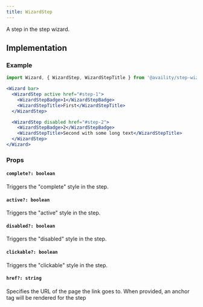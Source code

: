 ```yaml
---
title: WizardStep
---
```


A step in the step wizard.

## Implementation

### Example

```jsx live=true viewCode=true
import Wizard, { WizardStep, WizardStepTitle } from '@availity/step-wizard';

<Wizard bar>
  <WizardStep active href="#step-1">
    <WizardStepBadge>1</WizardStepBadge>
    <WizardStepTitle>First</WizardStepTitle>
  </WizardStep>

  <WizardStep disabled href="#step-2">
    <WizardStepBadge>2</WizardStepBadge>
    <WizardStepTitle>Second with some long text</WizardStepTitle>
  </WizardStep>
</Wizard>
```
### Props

#### `complete?: boolean`
Triggers the "complete" style in the step.

#### `active?: boolean`
Triggers the "active" style in the step.

#### `disabled?: boolean`
Triggers the "disabled" style in the step.

#### `clickable?: boolean`
Triggers the "clickable" style in the step.

#### `href?: string`
Specifies the URL of the page the link goes to. When provided, an anchor tag will be rendered for the step